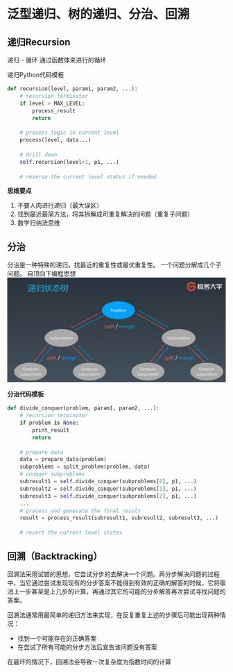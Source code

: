 # 泛型递归、树的递归、分治、回溯
## 递归Recursion
递归 - 循环
通过函数体来进行的循环

递归Python代码模板
```python
def recursion(level, param1, param2, ...):
    # recursion terminator
    if level > MAX_LEVEL:
        process_result
        return

    # process logic in current level
    process(level, data...)

    # drill down
    self.recursion(level+1, p1, ...)

    # reverse the current level status if needed
```

**思维要点**
1. 不要人肉进行递归（最大误区）
1. 找到最近最简方法，将其拆解成可重复解决的问题（重复子问题）
1. 数学归纳法思维

## 分治
分治是一种特殊的递归，找最近的重复性或最优重复性。
一个问题分解成几个子问题。
自顶向下编程思想
![递归状态树](./recur_tree.png)

**分治代码模板**
```python
def divide_conquer(problem, param1, param2, ...):
    # recursion terminator
    if problem is None:
        print_result
        return
    
    # prepare data
    data = prepare_data(problem)
    subproblems = split_problem(problem, data)
    # conquer subproblems
    subresult1 = self.divide_conquer(subproblems[0], p1, ...)
    subresult2 = self.divide_conquer(subproblems[1], p1, ...)
    subresult3 = self.divide_conquer(subproblems[2], p1, ...)
    ...
    # process and generate the final result
    result = process_result(subresult1, subresult2, subresult3, ...)

    # revert the current level states
```
## 回溯（Backtracking）
回溯法采用试错的思想，它尝试分步的去解决一个问题。再分步解决问题的过程中，当它通过尝试发现现有的分步答案不能得到有效的正确的解答的时候，它将取消上一步甚至是上几步的计算，再通过其它的可能的分步解答再次尝试寻找问题的答案。

回溯法通常用最简单的递归方法来实现，在反复重复上述的步骤后可能出现两种情况：
* 找到一个可能存在的正确答案
* 在尝试了所有可能的分步方法后宣告该问题没有答案

在最坏的情况下，回溯法会导致一次复杂度为指数时间的计算
